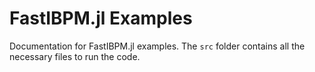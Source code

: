 # FastIBPM.jl Examples

Documentation for FastIBPM.jl examples. The `src` folder contains all the necessary files to run the code.
